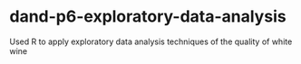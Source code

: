 # dand-p6-exploratory-data-analysis
Used R to apply exploratory data analysis techniques of the quality of white wine

